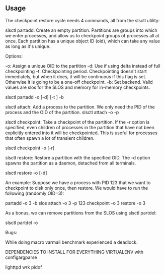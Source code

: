 Usage
-----

The checkpoint restore cycle needs 4 commands, all from the slsctl utility:

slsctl partadd: Create an empty partition. Partitions are groups into which we enter processes,
and allow us to checkpoint groups of processes all at once. Each partition has a unique object ID
(oid), which can take any value as long as it's unique.

Options:

-o: Assign a unique OID to the partition
-d: Use if using delta instead of full checkpointing
-t: Checkpointing period. Checkpointing doesn't start immediately, but when it does, it will be
	continuous if this flag is set. Otherwise it is going to be a one-off checkpoint.
-b: Set backend. Valid values are slos for the SLOS and memory for in-memory checkpoints.

slsctl partadd -o <oid>  [-d] [-t <interval>] -b <backend>



slsctl attach: Add a process to the partition. We only need the PID of the process and the OID of the partition.
slsctl attach -o <oid> -p <pid>


slsctl checkpoint: Take a checkpoint of the partition. If the -r option is specified, even children of processes
in the partition that have not been explicitly entered into it will be checkpointed. This is useful for processes
that often spawn a lot of transient children.

slsctl checkpoint -o <oid> [-r]

slsctl restore: Restore a partition with the specified OID. The -d option spawns the partition as a daemon,
detached from all terminals.

slsctl restore -o <oid> [-d]

An example: Suppose we have a process with PID 123 that we want to checkpoint to disk only once, then restore.
We would have to run the following (randomly OID=3):

partadd -o 3 -b slos
attach -o 3 -p 123
checkpoint -o 3
restore -o 3


As a bonus, we can remove partitions from the SLOS using slsctl partdel:

slsctl partdel -o <oid>


Bugs:

While doing macro varmail benchmark experienced a deadlock.

DEPENDENCIES TO INSTALL FOR EVERYTHING
VIRTUALENV with configargparse

lighttpd
wrk
pidof
